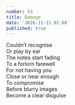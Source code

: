 ```yaml
---
number: 59
title: Damage
date: '2016-11-11 01:00'
published: true
---
```

Couldn’t recognise<br>
Or play by ear<br>
The notes start fading<br>
To a forlorn farewell<br>
For not having you <br>
Close or near enough<br>
To compromise<br>
Before blurry images<br>
Become a clear disguise<br>